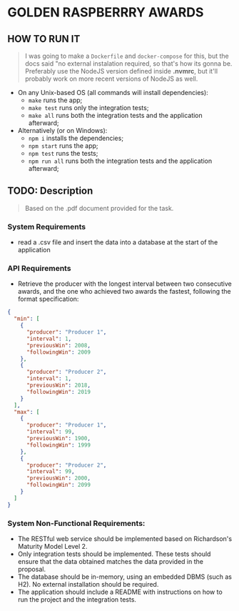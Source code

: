 # GOLDEN RASPBERRRY AWARDS

## HOW TO RUN IT

> I was going to make a ``Dockerfile`` and ``docker-compose`` for this, but the docs said "no external instalation required, so that's how its gonna be. </br>
> Preferably use the NodeJS version defined inside **.nvmrc**, but it'll probably work on more recent versions of NodeJS as well.

- On any Unix-based OS (all commands will install dependencies):
  - `make` runs the app;
  - `make test` runs only the integration tests;
  - `make all` runs both the integration tests and the application afterward;
- Alternatively (or on Windows):
  - `npm i` installs the dependencies;
  - `npm start` runs the app;
  - `npm test` runs the tests;
  - `npm run all` runs both the integration tests and the application afterward;


## TODO: Description

> Based on the .pdf document provided for the task.

### System Requirements

- read a .csv file and insert the data into a database at the start of the application

### API Requirements

- Retrieve the producer with the longest interval between two consecutive awards, and the one who achieved two awards the fastest, following the format specification:

````json
{
  "min": [
    {
      "producer": "Producer 1",
      "interval": 1,
      "previousWin": 2008,
      "followingWin": 2009
    },
    {
      "producer": "Producer 2",
      "interval": 1,
      "previousWin": 2018,
      "followingWin": 2019
    }
  ],
  "max": [
    {
      "producer": "Producer 1",
      "interval": 99,
      "previousWin": 1900,
      "followingWin": 1999
    },
    {
      "producer": "Producer 2",
      "interval": 99,
      "previousWin": 2000,
      "followingWin": 2099
    }
  ]
}
````

### System Non-Functional Requirements:

- The RESTful web service should be implemented based on Richardson's Maturity Model Level 2.
- Only integration tests should be implemented. These tests should ensure that the data obtained matches the data provided in the proposal.
- The database should be in-memory, using an embedded DBMS (such as H2). No external installation should be required.
- The application should include a README with instructions on how to run the project and the integration tests.






